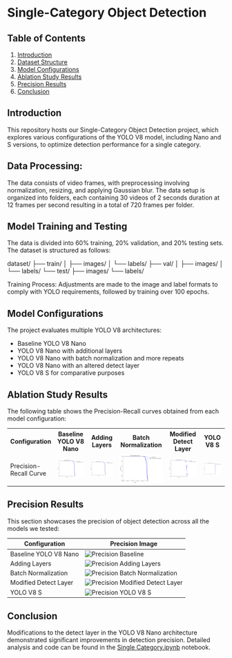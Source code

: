 # Single-Category Object Detection 

## Table of Contents
1. [Introduction](#introduction)
2. [Dataset Structure](#dataset-structure)
3. [Model Configurations](#model-configurations)
4. [Ablation Study Results](#ablation-study-results)
5. [Precision Results](#precision-results)
6. [Conclusion](#conclusion)


## Introduction
This repository hosts our Single-Category Object Detection project, which explores various configurations of the YOLO V8 model, including Nano and S versions, to optimize detection performance for a single category.

## Data Processing: 

The data consists of video frames, with preprocessing involving normalization, resizing, and applying Gaussian blur. The data setup is organized into folders, each containing 30 videos of 2 seconds duration at 12 frames per second resulting in a total of 720 frames per folder.

## Model Training and Testing

The data is divided into 60% training, 20% validation, and 20% testing sets. The dataset is structured as follows:

dataset/
├── train/
│ ├── images/
│ └── labels/
├── val/
│ ├── images/
│ └── labels/
└── test/
├── images/
└── labels/

Training Process: Adjustments are made to the image and label formats to comply with YOLO requirements, followed by training over 100 epochs.

## Model Configurations
The project evaluates multiple YOLO V8 architectures:
- Baseline YOLO V8 Nano
- YOLO V8 Nano with additional layers
- YOLO V8 Nano with batch normalization and more repeats
- YOLO V8 Nano with an altered detect layer
- YOLO V8 S for comparative purposes

## Ablation Study Results
The following table shows the Precision-Recall curves obtained from each model configuration:

<table>
<tr>
<th>Configuration</th>
<th>Baseline YOLO V8 Nano</th>
<th>Adding Layers</th>
<th>Batch Normalization</th>
<th>Modified Detect Layer</th>
<th>YOLO V8 S</th>
</tr>
<tr>
<td>Precision-Recall Curve</td>
<td><img src="images/img1.png" alt="Baseline YOLO V8 Nano" width="1500" /></td>
<td><img src="images/img2.png" alt="Adding Layers" width="1500" /></td>
<td><img src="images/img3.png" alt="Batch Normalization" width="1500" /></td>
<td><img src="images/img4.png" alt="Modified Detect Layer" width="1500" /></td>
<td><img src="images/img5.png" alt="YOLO V8 S" width="1500" /></td>
</tr>
</table>



## Precision Results
This section showcases the precision of object detection across all the models we tested:

| Configuration | Precision Image |
|---------------|-----------------|
| Baseline YOLO V8 Nano | ![Precision Baseline](images/Precision_baseline.png) |
| Adding Layers | ![Precision Adding Layers](images/Precision_adding_layers.png) |
| Batch Normalization | ![Precision Batch Normalization](images/Precision_batch_norm.png) |
| Modified Detect Layer | ![Precision Modified Detect Layer](images/Precision_detect_layer.png) |
| YOLO V8 S | ![Precision YOLO V8 S](images/Precision_yolov8s.png) |

## Conclusion
Modifications to the detect layer in the YOLO V8 Nano architecture demonstrated significant improvements in detection precision. Detailed analysis and code can be found in the [Single Category.ipynb](https://github.com/FrozenWanderer/Single-Category-Object-Detection/blob/main/Single%20Category.ipynb) notebook.


